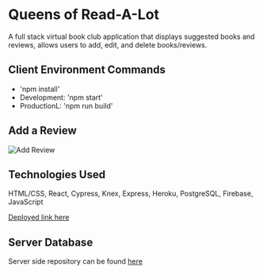 # Queens of Read-A-Lot
A full stack virtual book club application that displays suggested books and reviews, allows users to add, edit, and delete books/reviews.

## Client Environment Commands
- 'npm install'
- Development: 'npm start'
- ProductionL: 'npm run build'

## Add a Review
![Add Review](https://media.giphy.com/media/n4aqBBXQW6DHcVdxcu/giphy.gif)

## Technologies Used
HTML/CSS, React, Cypress, Knex, Express, Heroku, PostgreSQL, Firebase, JavaScript

[Deployed link here](https://queens-of-read-a-lot.firebaseapp.com/)

## Server Database
Server side repository can be found [here](https://github.com/fionwan/tower-server)
